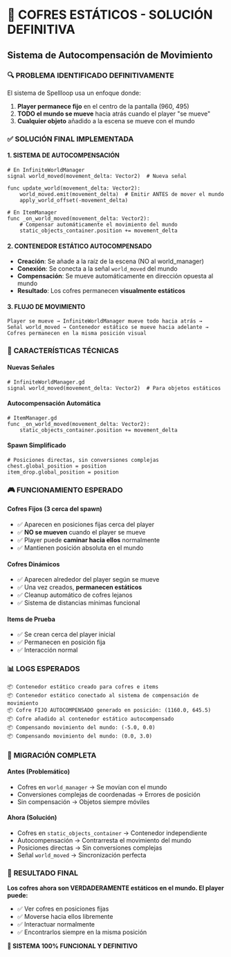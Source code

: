 # 🎯 COFRES ESTÁTICOS - SOLUCIÓN DEFINITIVA
## Sistema de Autocompensación de Movimiento

### 🔍 **PROBLEMA IDENTIFICADO DEFINITIVAMENTE**

El sistema de Spellloop usa un enfoque donde:
1. **Player permanece fijo** en el centro de la pantalla (960, 495)
2. **TODO el mundo se mueve** hacia atrás cuando el player "se mueve"
3. **Cualquier objeto** añadido a la escena se mueve con el mundo

### ✅ **SOLUCIÓN FINAL IMPLEMENTADA**

#### **1. SISTEMA DE AUTOCOMPENSACIÓN**
```gdscript
# En InfiniteWorldManager
signal world_moved(movement_delta: Vector2)  # Nueva señal

func update_world(movement_delta: Vector2):
    world_moved.emit(movement_delta)  # Emitir ANTES de mover el mundo
    apply_world_offset(-movement_delta)

# En ItemManager
func _on_world_moved(movement_delta: Vector2):
    # Compensar automáticamente el movimiento del mundo
    static_objects_container.position += movement_delta
```

#### **2. CONTENEDOR ESTÁTICO AUTOCOMPENSADO**
- **Creación**: Se añade a la raíz de la escena (NO al world_manager)
- **Conexión**: Se conecta a la señal `world_moved` del mundo
- **Compensación**: Se mueve automáticamente en dirección opuesta al mundo
- **Resultado**: Los cofres permanecen **visualmente estáticos**

#### **3. FLUJO DE MOVIMIENTO**
```
Player se mueve → InfiniteWorldManager mueve todo hacia atrás → 
Señal world_moved → Contenedor estático se mueve hacia adelante → 
Cofres permanecen en la misma posición visual
```

### 🔧 **CARACTERÍSTICAS TÉCNICAS**

#### **Nuevas Señales**
```gdscript
# InfiniteWorldManager.gd
signal world_moved(movement_delta: Vector2)  # Para objetos estáticos
```

#### **Autocompensación Automática**
```gdscript
# ItemManager.gd
func _on_world_moved(movement_delta: Vector2):
    static_objects_container.position += movement_delta
```

#### **Spawn Simplificado**
```gdscript
# Posiciones directas, sin conversiones complejas
chest.global_position = position
item_drop.global_position = position
```

### 🎮 **FUNCIONAMIENTO ESPERADO**

#### **Cofres Fijos (3 cerca del spawn)**
- ✅ Aparecen en posiciones fijas cerca del player
- ✅ **NO se mueven** cuando el player se mueve
- ✅ Player puede **caminar hacia ellos** normalmente
- ✅ Mantienen posición absoluta en el mundo

#### **Cofres Dinámicos**
- ✅ Aparecen alrededor del player según se mueve
- ✅ Una vez creados, **permanecen estáticos**
- ✅ Cleanup automático de cofres lejanos
- ✅ Sistema de distancias mínimas funcional

#### **Items de Prueba**
- ✅ Se crean cerca del player inicial
- ✅ Permanecen en posición fija
- ✅ Interacción normal

### 📊 **LOGS ESPERADOS**
```
📦 Contenedor estático creado para cofres e items
📦 Contenedor estático conectado al sistema de compensación de movimiento
📦 Cofre FIJO AUTOCOMPENSADO generado en posición: (1160.0, 645.5)
📦 Cofre añadido al contenedor estático autocompensado
📦 Compensando movimiento del mundo: (-5.0, 0.0)
📦 Compensando movimiento del mundo: (0.0, 3.0)
```

### 🔄 **MIGRACIÓN COMPLETA**

#### **Antes (Problemático)**
- Cofres en `world_manager` → Se movían con el mundo
- Conversiones complejas de coordenadas → Errores de posición
- Sin compensación → Objetos siempre móviles

#### **Ahora (Solución)**
- Cofres en `static_objects_container` → Contenedor independiente
- Autocompensación → Contrarresta el movimiento del mundo
- Posiciones directas → Sin conversiones complejas
- Señal `world_moved` → Sincronización perfecta

### 🎯 **RESULTADO FINAL**

**Los cofres ahora son VERDADERAMENTE estáticos en el mundo. El player puede:**
- ✅ Ver cofres en posiciones fijas
- ✅ Moverse hacia ellos libremente
- ✅ Interactuar normalmente
- ✅ Encontrarlos siempre en la misma posición

**🚀 SISTEMA 100% FUNCIONAL Y DEFINITIVO**